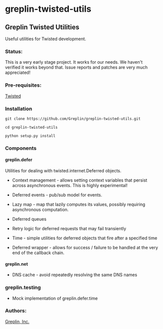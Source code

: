 greplin-twisted-utils
=====================

Greplin Twisted Utilities
----------------------------

Useful utilities for Twisted development.


### Status:

This is a very early stage project.  It works for our needs.  We haven't verified it works beyond that.  Issue reports
and patches are very much appreciated!


### Pre-requisites:

[Twisted](http://twistedmatrix.com/trac/)


### Installation

    git clone https://github.com/Greplin/greplin-twisted-utils.git

    cd greplin-twisted-utils

    python setup.py install


### Components

#### greplin.defer

Utilities for dealing with twisted.internet.Deferred objects.

  * Context management - allows setting context variables that persist across asynchronous events.  This is highly
    experimental!

  * Deferred events - pub/sub model for events.

  * Lazy map - map that lazily computes its values, possibly requiring asynchronous computation.

  * Deferred queues

  * Retry logic for deferred requests that may fail transiently

  * Time - simple utilities for deferred objects that fire after a specified time

  * Deferred wrapper - allows for success / failure to be handled at the very end of the callback chain.


#### greplin.net

  * DNS cache - avoid repeatedly resolving the same DNS names


### greplin.testing

  * Mock implementation of greplin.defer.time


### Authors:

[Greplin, Inc.](http://www.greplin.com)
